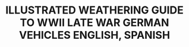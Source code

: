 ---
layout: product
title: " ILLUSTRATED WEATHERING GUIDE TO WWII LATE WAR GERMAN VEHICLES ENGLISH, SPANISH"
price: "3500" 
desc: "Knjiga"
img_path: "/assets/img/A.MIG-6015.webp"
brand: "AMMO"
available: false
special_offer: false
new: false
soon: false
cat: "090000"
subcat: "090100"
subsubcat: "090101"
sifra: "A.MIG-6015"
popular: false
---